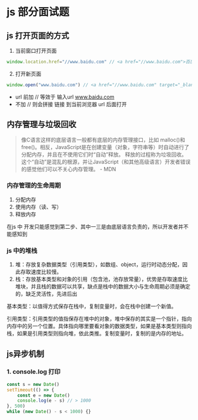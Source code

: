 # js 部分面试题

## js 打开页面的方式

1. 当前窗口打开页面

``` js
window.location.href="//www.baidu.com" // <a href="//www.baidu.com">百度</a>
```

2. 打开新页面

```js
window.open("www.baidu.com") // <a href="//www.baidu.com" target="_blank">百度</a>
```

- url 前加 // 等效于 输入url www.baidu.com
- 不加 // 则会拼接 链接 到当前浏览器 url 后面打开

## 内存管理与垃圾回收

> 像C语言这样的底层语言一般都有底层的内存管理接口，比如 malloc()和free()。相反，JavaScript是在创建变量（对象，字符串等）时自动进行了分配内存，并且在不使用它们时“自动”释放。 释放的过程称为垃圾回收。这个“自动”是混乱的根源，并让JavaScript（和其他高级语言）开发者错误的感觉他们可以不关心内存管理。 - MDN

### 内存管理的生命周期

1. 分配内存
2. 使用内存（读、写）
3. 释放内存

在js 中 开发只能感觉到第二步、其中一三是由底层语言负责的，所以开发者并不能感知到

### js 中的堆栈

1. 堆：存放复杂数据类型（引用类型），如数组、object，运行时动态分配，因此存取速度比较慢。
2. 栈：存放基本类型和对象的引用（包含池，池存放常量），优势是存取速度比堆块，并且栈的数据可以共享，缺点是栈中的数据大小与生命周期必须是确定的，缺乏灵活性，先进后出

基本类型：以值得方式保存在栈中，复制变量时，会在栈中创建一个新值。

引用类型：引用类型的值指保存在堆中的对象，堆中保存的其实是一个指针，指向内存中的另一个位置。具体指向哪里要看对象的数据类型，如果是基本类型则指向栈，如果是引用类型则指向堆，依此类推。复制变量时，复制的是内存的地址。

## js异步机制

### 1. console.log 打印

```js
const s = new Date()
setTimeout(() => {
    const e = new Date()
    console.log(e - s) // > 1000
}, 500)
while (new Date() - s < 1000) {}
```